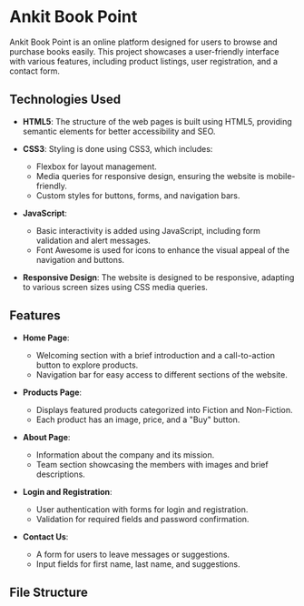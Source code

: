 # Ankit Book Point

Ankit Book Point is an online platform designed for users to browse and purchase books easily. This project showcases a user-friendly interface with various features, including product listings, user registration, and a contact form.

## Technologies Used

- **HTML5**: The structure of the web pages is built using HTML5, providing semantic elements for better accessibility and SEO.
- **CSS3**: Styling is done using CSS3, which includes:

  - Flexbox for layout management.
  - Media queries for responsive design, ensuring the website is mobile-friendly.
  - Custom styles for buttons, forms, and navigation bars.

- **JavaScript**:

  - Basic interactivity is added using JavaScript, including form validation and alert messages.
  - Font Awesome is used for icons to enhance the visual appeal of the navigation and buttons.

- **Responsive Design**: The website is designed to be responsive, adapting to various screen sizes using CSS media queries.

## Features

- **Home Page**:

  - Welcoming section with a brief introduction and a call-to-action button to explore products.
  - Navigation bar for easy access to different sections of the website.

- **Products Page**:

  - Displays featured products categorized into Fiction and Non-Fiction.
  - Each product has an image, price, and a "Buy" button.

- **About Page**:

  - Information about the company and its mission.
  - Team section showcasing the members with images and brief descriptions.

- **Login and Registration**:

  - User authentication with forms for login and registration.
  - Validation for required fields and password confirmation.

- **Contact Us**:
  - A form for users to leave messages or suggestions.
  - Input fields for first name, last name, and suggestions.

## File Structure
